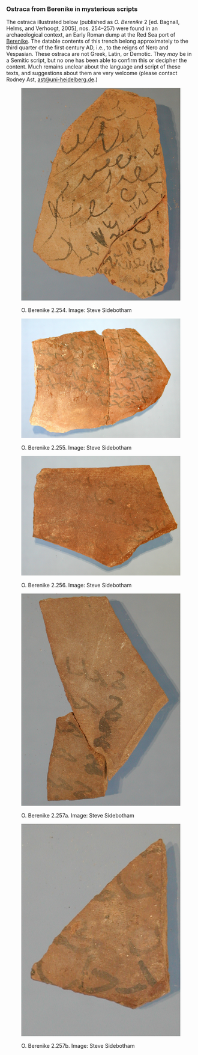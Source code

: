 ### Ostraca from Berenike in mysterious scripts

The ostraca illustrated below (published as *O. Berenike* 2 [ed. Bagnall, Helms, and Verhoogt, 2005], nos. 254–257) were found in an archaeological context, an Early Roman dump at the Red Sea port of [Berenike](https://pleiades.stoa.org/places/785986). The datable contents of this trench belong approximately to the third quarter of the first century AD, i.e., to the reigns of Nero and Vespasian. These ostraca are not Greek, Latin, or Demotic. They *may* be in a Semitic script, but no one has been able to confirm this or decipher the content. Much remains unclear about the language and script of these texts, and suggestions about them are very welcome (please contact Rodney Ast, <a href="mailto:ast@uni-heidelberg.de">ast@uni-heidelberg.de</a>.)


<figure>
<p><img src="/images/48051-OBer254.jpg"/></p>
<figcaption> O. Berenike 2.254. Image: Steve Sidebotham </figcaption>

</figure>

<figure>
<p><img src="/images/48055-OBer255.jpg"/></p>
<figcaption> O. Berenike 2.255. Image: Steve Sidebotham </figcaption>

</figure>

<figure>
<p><img src="/images/48035-OBer256.jpg"/></p>
<figcaption> O. Berenike 2.256. Image: Steve Sidebotham </figcaption>

</figure>

<figure>
<p><img src="/images/48046-OBer257a.jpg"/></p>
<figcaption> O. Berenike 2.257a. Image: Steve Sidebotham </figcaption>

</figure>

<figure>
<p><img src="/images/48046-OBer257b.jpg"/></p>
<figcaption> O. Berenike 2.257b. Image: Steve Sidebotham </figcaption>

</figure>
